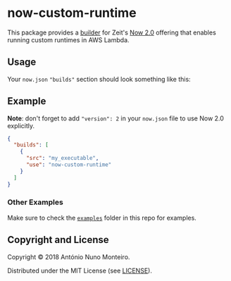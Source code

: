 # now-custom-runtime

This package provides a
[builder](https://zeit.co/docs/v2/deployments/builders/overview#when-to-use-builders)
for Zeit's [Now 2.0](https://zeit.co/blog/now-2) offering that enables running
custom runtimes in AWS Lambda.

## Usage

Your `now.json` `"builds"` section should look something like this:

## Example

**Note**: don't forget to add `"version": 2` in your `now.json` file to use Now
2.0 explicitly.

```json
{
  "builds": [
    {
      "src": "my_executable",
      "use": "now-custom-runtime"
    }
  ]
}
```

### Other Examples

Make sure to check the [`examples`](./examples) folder in this repo for examples.

## Copyright and License

Copyright © 2018 António Nuno Monteiro.

Distributed under the MIT License (see [LICENSE](./LICENSE)).
